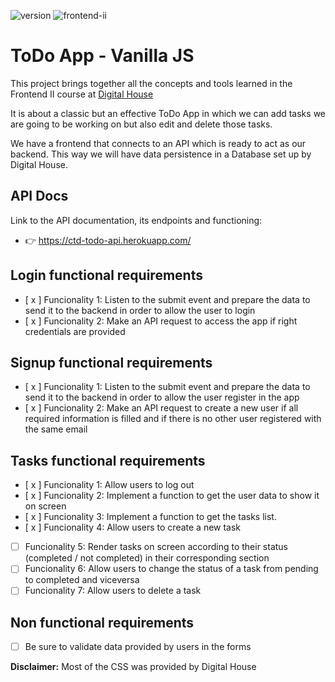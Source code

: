 ![version](https://img.shields.io/badge/Version-05.2022-green)
![frontend-ii](https://img.shields.io/badge/Materia-Frontend%20II-blue)

# ToDo App - Vanilla JS

This project brings together all the concepts and tools learned in the Frontend II course at [Digital House](https://www.digitalhouse.com/co/)

It is about a classic but an effective ToDo App in which we can add tasks we are going to be working on but also edit and delete those tasks.

We have a frontend that connects to an API which is ready to act as our backend. This way we will have data persistence in a Database set up by Digital House.

## API Docs

Link to the API documentation, its endpoints and functioning:

- 👉 https://ctd-todo-api.herokuapp.com/

## Login functional requirements

- [ x ] Funcionality 1: Listen to the submit event and prepare the data to send it to the backend in order to allow the user to login
- [ x ] Funcionality 2: Make an API request to access the app if right credentials are provided

## Signup functional requirements

- [ x ] Funcionality 1: Listen to the submit event and prepare the data to send it to the backend in order to allow the user register in the app
- [ x ] Funcionality 2: Make an API request to create a new user if all required information is filled and if there is no other user registered with the same email

## Tasks functional requirements

- [ x ] Funcionality 1: Allow users to log out
- [ x ] Funcionality 2: Implement a function to get the user data to show it on screen
- [ x ] Funcionality 3: Implement a function to get the tasks list.
- [ x ] Funcionality 4: Allow users to create a new task
- [ ] Funcionality 5: Render tasks on screen according to their status (completed / not completed) in their corresponding section
- [ ] Funcionality 6: Allow users to change the status of a task from pending to completed and viceversa
- [ ] Funcionality 7: Allow users to delete a task

## Non functional requirements

- [ ] Be sure to validate data provided by users in the forms

**Disclaimer:** Most of the CSS was provided by Digital House
